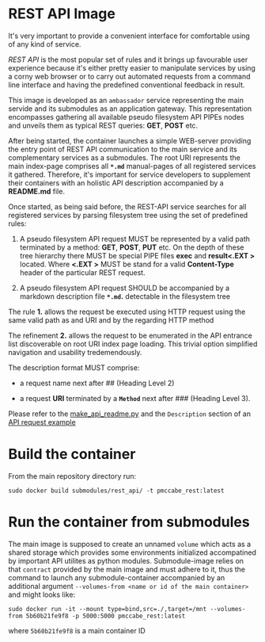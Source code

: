 # REST API Image

It's very important to provide a convenient interface for comfortable using of any kind of service.

*REST API* is the most popular set of rules and it brings up favourable user experience because it's either pretty easier to manipulate services by using a corny web browser or to carry out automated requests from a command line interface and having the predefined conventional feedback in result.

This image is developed as an `ambassador` service representing the main servide and its submodules as an application gateway. This representation encompasses gathering all available pseudo filesystem API PIPEs nodes and unveils them as typical REST queries: **GET**, **POST** etc.

After being started, the container launches a simple WEB-server providing the entry point of REST API communication to the main service and its complementary services as a submodules.
The root URI represents the main index-page comprises all **`*.md`** manual-pages of all registered services it gathered. Therefore, it's important for service developers to supplement their containers with an holistic API description accompanied by a **README.md** file.

Once started, as being said before, the REST-API service searches for all registered services by parsing filesystem tree using  the set of predefined rules:

1. A pseudo filesystem API request MUST be represented by a valid path terminated by a method: **GET**, **POST**, **PUT** etc. On the depth of these tree hierarchy there MUST be special PIPE files **exec** and **result<.EXT >** located. Where **<.EXT >** MUST be stand for a valid **Content-Type** header of the particular REST request.

2. A pseudo filesystem API request SHOULD be accompanied by a markdown description file **`*.md`.** detectable in the filesystem tree

The rule **1.** allows the request be executed using HTTP request using the same valid path as and URI and by the regarding HTTP method

The refinement **2.** allows the request to be enumerated in the API entrance list discoverable on root URI index page loading. This trivial option simplified navigation and usability tredemendously.

The description format MUST comprise:

* a request name next after ## (Heading Level 2)

* a request **URI** terminated by a **`Method`** next after ### (Heading Level 3).

Please refer to the [make_api_readme.py](../../local/make_api_readme.py) and  the `Description` section of an [API request example](../../API/watch_list.json)


# Build the container

From the main repository directory run:

`sudo docker build submodules/rest_api/ -t pmccabe_rest:latest`

# Run the container from submodules

The main image is supposed to create an unnamed `volume` which acts as a shared storage which provides some environments initialized accompatined by important API utilites as python modules.
Submodule-image relies on that `contract` provided by the main image and must adhere to it, thus the command to launch any submodule-container accompanied by an additional argument `--volumes-from <name or id of the main container>` and might looks like:

`sudo docker run -it --mount type=bind,src=./,target=/mnt --volumes-from 5b60b21fe9f8 -p 5000:5000 pmccabe_rest:latest`

where `5b60b21fe9f8` is a main container ID

